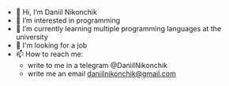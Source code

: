 - 👋 Hi, I’m Daniil Nikonchik
- 👀 I’m interested in programming
- 🌱 I’m currently learning multiple programming languages at the university
- 💞️ I'm looking for a job
- 📫 How to reach me:
  -  write to me in a telegram @DaniilNikonchik
  -  write me an email daniilnikonchik@gmail.com

<!---
DaniilNikonchik/DaniilNikonchik is a ✨ special ✨ repository because its `README.md` (this file) appears on your GitHub profile.
You can click the Preview link to take a look at your changes.
--->
